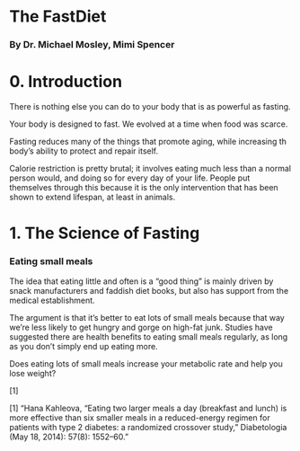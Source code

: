 # The FastDiet
### By Dr. Michael Mosley, Mimi Spencer

# 0. Introduction

There is nothing else you can do to your body that is as powerful as fasting.

Your body is designed to fast. We evolved at a time when food was scarce. 

Fasting reduces many of the things that promote aging, while increasing th body’s ability to protect and repair itself. 

Calorie restriction is pretty brutal; it involves eating much less than a normal person would, and doing so for every day of your life. People put themselves through this because it is the only intervention that has been shown to extend lifespan, at least in animals. 

# 1. The Science of Fasting

### Eating small meals
The idea that eating little and often is a “good thing” is mainly driven by snack manufacturers and faddish diet books, but also has support from the medical establishment. 

The argument is that it’s better to eat lots of small meals because that way we’re less likely to get hungry and gorge on high-fat junk. Studies have suggested there are health benefits to eating small meals regularly, as long as you don’t simply end up eating more. 

Does eating lots of small meals increase your metabolic rate and help you lose weight? 

[1]

[1] “Hana Kahleova, “Eating two larger meals a day (breakfast and lunch) is more effective than six smaller meals in a reduced-energy regimen for patients with type 2 diabetes: a randomized crossover study,” Diabetologia (May 18, 2014): 57(8): 1552–60.”


